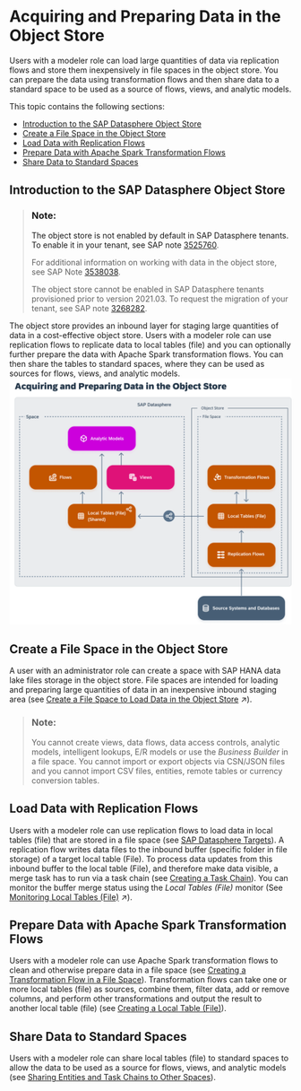 <!-- loio2a6bc3f6d79b4c39a01b6d58d043fbaf -->

# Acquiring and Preparing Data in the Object Store

Users with a modeler role can load large quantities of data via replication flows and store them inexpensively in file spaces in the object store. You can prepare the data using transformation flows and then share data to a standard space to be used as a source of flows, views, and analytic models.

This topic contains the following sections:

-   [Introduction to the SAP Datasphere Object Store](acquiring-and-preparing-data-in-the-object-store-2a6bc3f.md#loio2a6bc3f6d79b4c39a01b6d58d043fbaf__section_intro_to_big_data)
-   [Create a File Space in the Object Store](acquiring-and-preparing-data-in-the-object-store-2a6bc3f.md#loio2a6bc3f6d79b4c39a01b6d58d043fbaf__section_create_file_space)
-   [Load Data with Replication Flows](acquiring-and-preparing-data-in-the-object-store-2a6bc3f.md#loio2a6bc3f6d79b4c39a01b6d58d043fbaf__section_load_big_data)
-   [Prepare Data with Apache Spark Transformation Flows](acquiring-and-preparing-data-in-the-object-store-2a6bc3f.md#loio2a6bc3f6d79b4c39a01b6d58d043fbaf__section_prepare_big_data)
-   [Share Data to Standard Spaces](acquiring-and-preparing-data-in-the-object-store-2a6bc3f.md#loio2a6bc3f6d79b4c39a01b6d58d043fbaf__section_share_big_data)



<a name="loio2a6bc3f6d79b4c39a01b6d58d043fbaf__section_intro_to_big_data"/>

## Introduction to the SAP Datasphere Object Store

> ### Note:  
> The object store is not enabled by default in SAP Datasphere tenants. To enable it in your tenant, see SAP note [3525760](https://me.sap.com/notes/3525760).
> 
> For additional information on working with data in the object store, see SAP Note [3538038](https://me.sap.com/notes/3538038).
> 
> The object store cannot be enabled in SAP Datasphere tenants provisioned prior to version 2021.03. To request the migration of your tenant, see SAP note [3268282](https://me.sap.com/notes/3268282).

The object store provides an inbound layer for staging large quantities of data in a cost-effective object store. Users with a modeler role can use replication flows to replicate data to local tables \(file\) and you can optionally further prepare the data with Apache Spark transformation flows. You can then share the tables to standard spaces, where they can be used as sources for flows, views, and analytic models.![](images/BigData_Overview_09644c8.png)



<a name="loio2a6bc3f6d79b4c39a01b6d58d043fbaf__section_create_file_space"/>

## Create a File Space in the Object Store

A user with an administrator role can create a space with SAP HANA data lake files storage in the object store. File spaces are intended for loading and preparing large quantities of data in an inexpensive inbound staging area \(see [Create a File Space to Load Data in the Object Store](https://help.sap.com/viewer/935116dd7c324355803d4b85809cec97/DEV_CURRENT/en-US/947444683e524cfd9169d7671b72ba0c.html "Create a space with SAP HANA data lake files storage in the object store, allocate compute resources and assign one or more users to allow them to start acquiring and preparing data. File spaces are intended for loading and preparing large quantities of data in an inexpensive inbound staging area.") :arrow_upper_right:\).

> ### Note:  
> You cannot create views, data flows, data access controls, analytic models, intelligent lookups, E/R models or use the *Business Builder* in a file space. You cannot import or export objects via CSN/JSON files and you cannot import CSV files, entities, remote tables or currency conversion tables.



<a name="loio2a6bc3f6d79b4c39a01b6d58d043fbaf__section_load_big_data"/>

## Load Data with Replication Flows

Users with a modeler role can use replication flows to load data in local tables \(file\) that are stored in a file space \(see [SAP Datasphere Targets](sap-datasphere-targets-12c45eb.md)\). A replication flow writes data files to the inbound buffer \(specific folder in file storage\) of a target local table \(File\). To process data updates from this inbound buffer to the local table \(File\), and therefore make data visible, a merge task has to run via a task chain \(see [Creating a Task Chain](creating-a-task-chain-d1afbc2.md)\). You can monitor the buffer merge status using the *Local Tables \(File\)* monitor \(See [Monitoring Local Tables (File)](https://help.sap.com/viewer/9f36ca35bc6145e4acdef6b4d852d560/DEV_CURRENT/en-US/6b2d0073a8684ee6a59d6f47d00ec895.html "Monitor your local tables (file). Check how and when they were last updated and if new data has still to be merged.") :arrow_upper_right:\).



<a name="loio2a6bc3f6d79b4c39a01b6d58d043fbaf__section_prepare_big_data"/>

## Prepare Data with Apache Spark Transformation Flows

Users with a modeler role can use Apache Spark transformation flows to clean and otherwise prepare data in a file space \(see [Creating a Transformation Flow in a File Space](creating-a-transformation-flow-in-a-file-space-b917baf.md)\). Transformation flows can take one or more local tables \(file\) as sources, combine them, filter data, add or remove columns, and perform other transformations and output the result to another local table \(file\) \(see [Creating a Local Table \(File\)](creating-a-local-table-file-d21881b.md)\).



<a name="loio2a6bc3f6d79b4c39a01b6d58d043fbaf__section_share_big_data"/>

## Share Data to Standard Spaces

Users with a modeler role can share local tables \(file\) to standard spaces to allow the data to be used as a source for flows, views, and analytic models \(see [Sharing Entities and Task Chains to Other Spaces](../Creating-Finding-Sharing-Objects/sharing-entities-and-task-chains-to-other-spaces-64b318f.md)\).

